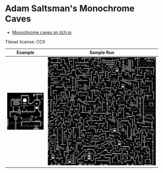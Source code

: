 Adam Saltsman's Monochrome Caves
===

* [Monochrome caves on itch.io](https://adamatomic.itch.io/mc-caves)

Tileset license: CC0

| Example | Sample Run |
|---|---|
| ![example](data/bw.png) | ![sample run](data/mccaves_128x128.png) |



